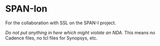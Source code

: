 # SPAN-Ion
For the collaboration with SSL on the SPAN-I project.

*Do not put anything in here which might violate an NDA.* This means no Cadence files, no tcl files for Synopsys, etc.
